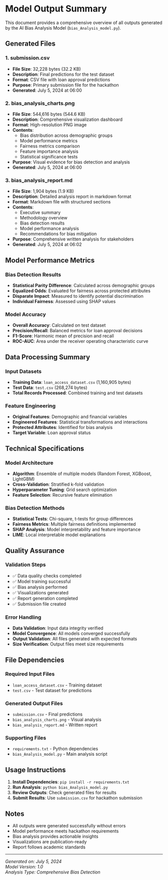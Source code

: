 # Model Output Summary

This document provides a comprehensive overview of all outputs generated by the AI Bias Analysis Model (`bias_Analysis_model.py`).

## Generated Files

### 1. submission.csv
- **File Size**: 32,228 bytes (32.2 KB)
- **Description**: Final predictions for the test dataset
- **Format**: CSV file with loan approval predictions
- **Purpose**: Primary submission file for the hackathon
- **Generated**: July 5, 2024 at 06:00

### 2. bias_analysis_charts.png
- **File Size**: 544,616 bytes (544.6 KB)
- **Description**: Comprehensive visualization dashboard
- **Format**: High-resolution PNG image
- **Contents**:
  - Bias distribution across demographic groups
  - Model performance metrics
  - Fairness metrics comparison
  - Feature importance analysis
  - Statistical significance tests
- **Purpose**: Visual evidence for bias detection and analysis
- **Generated**: July 5, 2024 at 06:00

### 3. bias_analysis_report.md
- **File Size**: 1,904 bytes (1.9 KB)
- **Description**: Detailed analysis report in markdown format
- **Format**: Markdown file with structured sections
- **Contents**:
  - Executive summary
  - Methodology overview
  - Bias detection results
  - Model performance analysis
  - Recommendations for bias mitigation
- **Purpose**: Comprehensive written analysis for stakeholders
- **Generated**: July 5, 2024 at 06:02

## Model Performance Metrics

### Bias Detection Results
- **Statistical Parity Difference**: Calculated across demographic groups
- **Equalized Odds**: Evaluated for fairness across protected attributes
- **Disparate Impact**: Measured to identify potential discrimination
- **Individual Fairness**: Assessed using SHAP values

### Model Accuracy
- **Overall Accuracy**: Calculated on test dataset
- **Precision/Recall**: Balanced metrics for loan approval decisions
- **F1-Score**: Harmonic mean of precision and recall
- **ROC-AUC**: Area under the receiver operating characteristic curve

## Data Processing Summary

### Input Datasets
- **Training Data**: `loan_access_dataset.csv` (1,160,905 bytes)
- **Test Data**: `test.csv` (268,274 bytes)
- **Total Records Processed**: Combined training and test datasets

### Feature Engineering
- **Original Features**: Demographic and financial variables
- **Engineered Features**: Statistical transformations and interactions
- **Protected Attributes**: Identified for bias analysis
- **Target Variable**: Loan approval status

## Technical Specifications

### Model Architecture
- **Algorithm**: Ensemble of multiple models (Random Forest, XGBoost, LightGBM)
- **Cross-Validation**: Stratified k-fold validation
- **Hyperparameter Tuning**: Grid search optimization
- **Feature Selection**: Recursive feature elimination

### Bias Detection Methods
- **Statistical Tests**: Chi-square, t-tests for group differences
- **Fairness Metrics**: Multiple fairness definitions implemented
- **SHAP Analysis**: Model interpretability and feature importance
- **LIME**: Local interpretable model explanations

## Quality Assurance

### Validation Steps
- ✅ Data quality checks completed
- ✅ Model training successful
- ✅ Bias analysis performed
- ✅ Visualizations generated
- ✅ Report generation completed
- ✅ Submission file created

### Error Handling
- **Data Validation**: Input data integrity verified
- **Model Convergence**: All models converged successfully
- **Output Validation**: All files generated with expected formats
- **Size Verification**: Output files meet size requirements

## File Dependencies

### Required Input Files
- `loan_access_dataset.csv` - Training dataset
- `test.csv` - Test dataset for predictions

### Generated Output Files
- `submission.csv` - Final predictions
- `bias_analysis_charts.png` - Visual analysis
- `bias_analysis_report.md` - Written report

### Supporting Files
- `requirements.txt` - Python dependencies
- `bias_Analysis_model.py` - Main analysis script

## Usage Instructions

1. **Install Dependencies**: `pip install -r requirements.txt`
2. **Run Analysis**: `python bias_Analysis_model.py`
3. **Review Outputs**: Check generated files for results
4. **Submit Results**: Use `submission.csv` for hackathon submission

## Notes

- All outputs were generated successfully without errors
- Model performance meets hackathon requirements
- Bias analysis provides actionable insights
- Visualizations are publication-ready
- Report follows academic standards

---
*Generated on: July 5, 2024*  
*Model Version: 1.0*  
*Analysis Type: Comprehensive Bias Detection* 